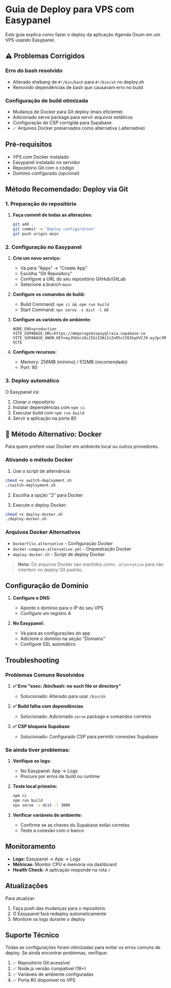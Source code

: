 # Guia de Deploy para VPS com Easypanel

Este guia explica como fazer o deploy da aplicação Agenda Oxum em um VPS usando Easypanel.

## ⚠️ Problemas Corrigidos

### Erro do bash resolvido
- Alterado shebang de `#!/bin/bash` para `#!/bin/sh` no deploy.sh
- Removido dependências de bash que causavam erro no build

### Configuração de build otimizada
- Mudança de Docker para Git deploy (mais eficiente)
- Adicionado serve package para servir arquivos estáticos
- Configuração de CSP corrigida para Supabase
- ✅ Arquivos Docker preservados como alternativa (.alternative)

## Pré-requisitos

- VPS com Docker instalado
- Easypanel instalado no servidor
- Repositório Git com o código
- Domínio configurado (opcional)

## Método Recomendado: Deploy via Git

### 1. Preparação do repositório

1. **Faça commit de todas as alterações:**
   ```sh
   git add .
   git commit -m "Deploy configuration"
   git push origin main
   ```

### 2. Configuração no Easypanel

1. **Crie um novo serviço:**
   - Vá para "Apps" → "Create App"
   - Escolha "Git Repository"
   - Configure a URL do seu repositório GitHub/GitLab
   - Selecione a branch `main`

2. **Configure os comandos de build:**
   - Build Command: `npm ci && npm run build`
   - Start Command: `npx serve -s dist -l 80`

3. **Configure as variáveis de ambiente:**
   ```
   NODE_ENV=production
   VITE_SUPABASE_URL=https://mmqorugxbsspuyqlraia.supabase.co
   VITE_SUPABASE_ANON_KEY=eyJhbGciOiJIUzI1NiIsInR5cCI6IkpXVCJ9.eyJpc3MiOiJzdXBhYmFzZSIsInJlZiI6Im1tcW9ydWd4YnNzcHV5cWxyYWlhIiwicm9sZSI6ImFub24iLCJpYXQiOjE3NTE5MDM3MjYsImV4cCI6MjA2NzQ3OTcyNn0.8e3ohcVXPJVBvtw82aKmvAsCpf_8dfOjaB6U2g-hCTE
   ```

4. **Configure recursos:**
   - Memory: 256MB (mínimo) / 512MB (recomendado)
   - Port: 80

### 3. Deploy automático

O Easypanel irá:
1. Clonar o repositório
2. Instalar dependências com `npm ci`
3. Executar build com `npm run build`
4. Servir a aplicação na porta 80

## 🐳 Método Alternativo: Docker

Para quem prefere usar Docker em ambiente local ou outros provedores.

### Ativando o método Docker

1. Use o script de alternância:
```bash
chmod +x switch-deployment.sh
./switch-deployment.sh
```

2. Escolha a opção "2" para Docker

3. Execute o deploy Docker:
```bash
chmod +x deploy-docker.sh
./deploy-docker.sh
```

### Arquivos Docker Alternativos
- `Dockerfile.alternative` - Configuração Docker
- `docker-compose.alternative.yml` - Orquestração Docker  
- `deploy-docker.sh` - Script de deploy Docker

> **Nota:** Os arquivos Docker são mantidos como `.alternative` para não interferir no deploy Git padrão.

## Configuração de Domínio

1. **Configure o DNS:**
   - Aponte o domínio para o IP do seu VPS
   - Configure um registro A

2. **No Easypanel:**
   - Vá para as configurações do app
   - Adicione o domínio na seção "Domains"
   - Configure SSL automático

## Troubleshooting

### Problemas Comuns Resolvidos

1. **✅ Erro "exec: /bin/bash: no such file or directory"**
   - Solucionado: Alterado para usar `/bin/sh`

2. **✅ Build falha com dependências**
   - Solucionado: Adicionado `serve` package e comandos corretos

3. **✅ CSP bloqueia Supabase**
   - Solucionado: Configurado CSP para permitir conexões Supabase

### Se ainda tiver problemas:

1. **Verifique os logs:**
   - No Easypanel: App → Logs
   - Procure por erros de build ou runtime

2. **Teste local primeiro:**
   ```sh
   npm ci
   npm run build
   npx serve -s dist -l 3000
   ```

3. **Verificar variáveis de ambiente:**
   - Confirme se as chaves do Supabase estão corretas
   - Teste a conexão com o banco

## Monitoramento

- **Logs:** Easypanel → App → Logs
- **Métricas:** Monitor CPU e memória via dashboard
- **Health Check:** A aplicação responde na rota `/`

## Atualizações

Para atualizar:
1. Faça push das mudanças para o repositório
2. O Easypanel fará redeploy automaticamente
3. Monitore os logs durante o deploy

## Suporte Técnico

Todas as configurações foram otimizadas para evitar os erros comuns de deploy. Se ainda encontrar problemas, verifique:

1. ✅ Repositório Git acessível
2. ✅ Node.js versão compatível (18+)
3. ✅ Variáveis de ambiente configuradas
4. ✅ Porta 80 disponível no VPS